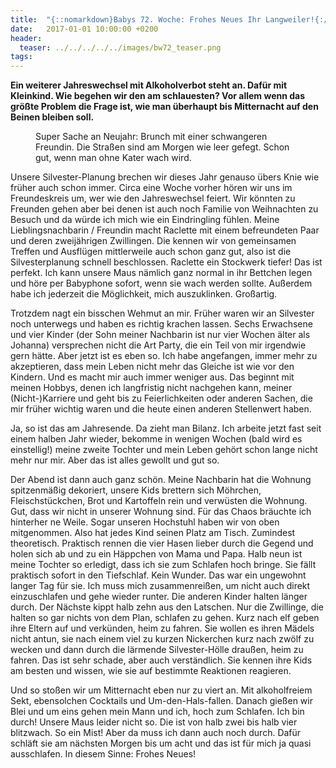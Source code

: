```yaml
---
title:  "{::nomarkdown}Babys 72. Woche: Frohes Neues Ihr Langweiler!{:/}"
date:   2017-01-01 10:00:00 +0200
header:
  teaser: ../../../../../images/bw72_teaser.png
tags:
---
```

**Ein weiterer Jahreswechsel mit Alkoholverbot steht an. Dafür mit Kleinkind. Wie begehen wir den am schlauesten? Vor allem wenn das größte Problem die Frage ist, wie man überhaupt bis Mitternacht auf den Beinen bleiben soll.**

<figure>
  <img src="../../../../../images/bw72.jpg" alt="">
  <figcaption>Super Sache an Neujahr: Brunch mit einer schwangeren Freundin. Die Straßen sind am Morgen wie leer gefegt. Schon gut, wenn man ohne Kater wach wird.</figcaption>
</figure>

Unsere Silvester-Planung brechen wir dieses Jahr genauso übers Knie wie früher auch schon immer. Circa eine Woche vorher hören wir uns im Freundeskreis um, wer wie den Jahreswechsel feiert. Wir könnten zu Freunden gehen aber bei denen ist auch noch Familie von Weihnachten zu Besuch und da würde ich mich wie ein Eindringling fühlen. Meine Lieblingsnachbarin / Freundin macht Raclette mit einem befreundeten Paar und deren zweijährigen Zwillingen. Die kennen wir von gemeinsamen Treffen und Ausflügen mittlerweile auch schon ganz gut, also ist die Silvesterplanung schnell beschlossen. Raclette ein Stockwerk tiefer! Das ist perfekt. Ich kann unsere Maus nämlich ganz normal in ihr Bettchen legen und höre per Babyphone sofort, wenn sie wach werden sollte. Außerdem habe ich jederzeit die Möglichkeit, mich auszuklinken. Großartig.

Trotzdem nagt ein bisschen Wehmut an mir. Früher waren wir an Silvester noch unterwegs und haben es richtig krachen lassen. Sechs Erwachsene und vier Kinder (der Sohn meiner Nachbarin ist nur vier Wochen älter als Johanna) versprechen nicht die Art Party, die ein Teil von mir irgendwie gern hätte. Aber jetzt ist es eben so. Ich habe angefangen, immer mehr zu akzeptieren, dass mein Leben nicht mehr das Gleiche ist wie vor den Kindern. Und es macht mir auch immer weniger aus. Das beginnt mit meinen Hobbys, denen ich langfristig nicht nachgehen kann, meiner (Nicht-)Karriere und geht bis zu Feierlichkeiten oder anderen Sachen, die mir früher wichtig waren und die heute einen anderen Stellenwert haben.

Ja, so ist das am Jahresende. Da zieht man Bilanz. Ich arbeite jetzt fast seit einem halben Jahr wieder, bekomme in wenigen Wochen (bald wird es einstellig!) meine zweite Tochter und mein Leben gehört schon lange nicht mehr nur mir. Aber das ist alles gewollt und gut so.

Der Abend ist dann auch ganz schön. Meine Nachbarin hat die Wohnung spitzenmäßig dekoriert, unsere Kids brettern sich Möhrchen, Fleischstückchen, Brot und Kartoffeln rein und verwüsten die Wohnung. Gut, dass wir nicht in unserer Wohnung sind. Für das Chaos bräuchte ich hinterher ne Weile. Sogar unseren Hochstuhl haben wir von oben mitgenommen. Also hat jedes Kind seinen Platz am Tisch. Zumindest theoretisch. Praktisch rennen die vier Hasen lieber durch die Gegend und holen sich ab und zu ein Häppchen von Mama und Papa. Halb neun ist meine Tochter so erledigt, dass ich sie zum Schlafen hoch bringe. Sie fällt praktisch sofort in den Tiefschlaf. Kein Wunder. Das war ein ungewohnt langer Tag für sie. Ich muss mich zusammenreißen, um nicht auch direkt einzuschlafen und gehe wieder runter. Die anderen Kinder halten länger durch. Der Nächste kippt halb zehn aus den Latschen. Nur die Zwillinge, die halten so gar nichts von dem Plan, schlafen zu gehen. Kurz nach elf geben ihre Eltern auf und verkünden, heim zu fahren. Sie wollen es ihren Mädels nicht antun, sie nach einem viel zu kurzen Nickerchen kurz nach zwölf zu wecken und dann durch die lärmende Silvester-Hölle draußen, heim zu fahren. Das ist sehr schade, aber auch verständlich. Sie kennen ihre Kids am besten und wissen, wie sie auf bestimmte Reaktionen reagieren.

Und so stoßen wir um Mitternacht eben nur zu viert an. Mit alkoholfreiem Sekt, ebensolchen Cocktails und Um-den-Hals-fallen. Danach gießen wir Blei und um eins gehen mein Mann und ich, hoch zum Schlafen. Ich bin durch! Unsere Maus leider nicht so. Die ist von halb zwei bis halb vier blitzwach. So ein Mist! Aber da muss ich dann auch noch durch. Dafür schläft sie am nächsten Morgen bis um acht und das ist für mich ja quasi ausschlafen. In diesem Sinne: Frohes Neues!